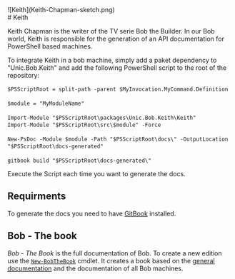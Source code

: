 <div class="chapterlogo">![Keith](Keith-Chapman-sketch.png)</div>
# Keith

Keith Chapman is the writer of the TV serie Bob the Builder. In our Bob world, Keith is responsible for the generation of an API documentation for PowerShell based machines.

To integrate Keith in a bob machine, simply add a paket dependency to "Unic.Bob.Keith" and add the following PowerShell script to the root of the repository:

    $PSScriptRoot = split-path -parent $MyInvocation.MyCommand.Definition

    $module = "MyModuleName"

    Import-Module "$PSScriptRoot\packages\Unic.Bob.Keith\Keith"
    Import-Module "$PSScriptRoot\src\$module" -Force

    New-PsDoc -Module $module -Path "$PSScriptRoot\docs\" -OutputLocation "$PSScriptRoot\docs-generated"

    gitbook build "$PSScriptRoot\docs-generated\"

Execute the Script each time you want to generate the docs.

## Requirments

To generate the docs you need to have [GitBook](https://github.com/GitbookIO/gitbook) installed.

## Bob - The book
_Bob - The Book_ is the full documentation of Bob. To create a new edition use the [`New-BobTheBook`](api/New-BobTheBook.md) cmdlet.
It creates a book based on the [general documentation](https://git.unic.com/projects/SCMBOB/repos/bob-thebook/browse) and the documentation of all Bob machines.